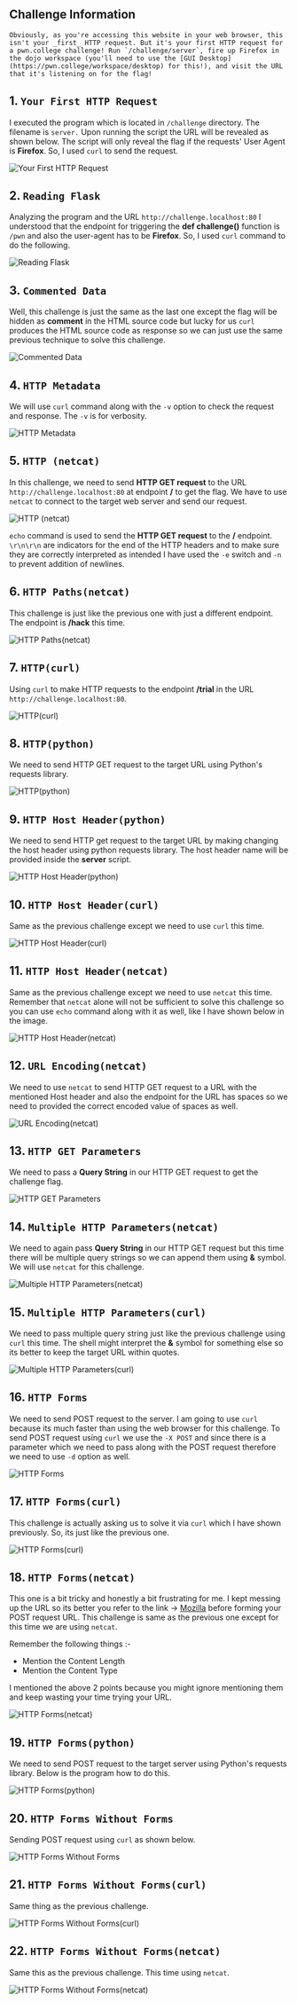 
## Challenge Information

```
Obviously, as you're accessing this website in your web browser, this isn't your _first_ HTTP request. But it's your first HTTP request for a pwn.college challenge! Run `/challenge/server`, fire up Firefox in the dojo workspace (you'll need to use the [GUI Desktop](https://pwn.college/workspace/desktop) for this!), and visit the URL that it's listening on for the flag!
```


## 1. `Your First HTTP Request`

I executed the program which is located in `/challenge` directory. The filename is `server.` Upon running the script the URL will be revealed as shown below.
The script will only reveal the flag if the requests' User Agent is **Firefox**. So, I used `curl` to send the request.

![Your First HTTP Request](./Images/Img1.png)


## 2. `Reading Flask`

Analyzing the program and the URL `http://challenge.localhost:80` I understood that the endpoint for triggering the **def challenge()** function is `/pwn` and also the user-agent has to be **Firefox**. So, I used `curl` command to do the following.

![Reading Flask](./Images/Img2.png)


## 3. `Commented Data`

Well, this challenge is just the same as the last one except the flag will be hidden as **comment** in the HTML source code but lucky for us `curl` produces the HTML source code as response so we can just use the same previous technique to solve this challenge.

![Commented Data](./Images/Img3.png)


## 4. `HTTP Metadata`

We will use `curl` command along with the `-v` option to check the request and response. The `-v` is for verbosity.

![HTTP Metadata](./Images/Img4.png)


## 5. `HTTP (netcat)`

In this challenge, we need to send **HTTP GET request** to the URL `http://challenge.localhost:80` at endpoint **/** to get the flag. We have to use `netcat` to connect to the target web server and send our request.

![HTTP (netcat)](./Images/Img5.png)

`echo` command is used to send the **HTTP GET request** to the **/** endpoint. `\r\n\r\n` are indicators for the end of the HTTP headers and to make sure they are correctly interpreted as intended I have used the `-e` switch and `-n` to prevent addition of newlines.


## 6. `HTTP Paths(netcat)`

This challenge is just like the previous one with just a different endpoint. The endpoint is **/hack** this time.

![HTTP Paths(netcat)](./Images/Img6.png)


## 7. `HTTP(curl)`

Using `curl` to make HTTP requests to the endpoint **/trial** in the URL `http://challenge.localhost:80`.

![HTTP(curl)](./Images/Img7.png)


## 8. `HTTP(python)`

We need to send HTTP GET request to the target URL using Python's requests library.

![HTTP(python)](./Images/Img8.png)


## 9. `HTTP Host Header(python)`

We need to send HTTP get request to the target URL by making changing the host header using python requests library. The host header name will be provided inside the **server** script.

![HTTP Host Header(python)](./Images/Img9.png)


## 10. `HTTP Host Header(curl)`

Same as the previous challenge except we need to use `curl` this time.

![HTTP Host Header(curl)](./Images/Img10.png)


## 11. `HTTP Host Header(netcat)`

Same as the previous challenge except we need to use `netcat` this time. Remember that `netcat` alone will not be sufficient to solve this challenge so you can use `echo` command along with it as well, like I have shown below in the image.

![HTTP Host Header(netcat)](./Images/Img11.png)


## 12. `URL Encoding(netcat)`

We need to use `netcat` to send HTTP GET request to a URL with the mentioned Host header and also the endpoint for the URL has spaces so we need to provided the correct encoded value of spaces as well.

![URL Encoding(netcat)](./Images/Img11.png)


## 13. `HTTP GET Parameters`

We need to pass a **Query String** in our HTTP GET request to get the challenge flag.

![HTTP GET Parameters](./Images/Img13.png)


## 14. `Multiple HTTP Parameters(netcat)`

We need to again pass **Query String** in our HTTP GET request but this time there will be multiple query strings so we can append them using **&** symbol. We will use `netcat` for this challenge.

![Multiple HTTP Parameters(netcat)](./Images/Img14.png)


## 15. `Multiple HTTP Parameters(curl)`

We need to pass multiple query string just like the previous challenge using `curl` this time. The shell might interpret the **&** symbol for something else so its better to keep the target URL within quotes.

![Multiple HTTP Parameters(curl)](./Images/Img15.png)


## 16. `HTTP Forms`

We need to send POST request to the server. I am going to use `curl` because its much faster than using the web browser for this challenge. To send POST request using `curl` we use the `-X POST` and since there is a parameter which we need to pass along with the POST request therefore we need to use `-d` option as well.

![HTTP Forms](./Images/Img16.png)


## 17. `HTTP Forms(curl)`

This challenge is actually asking us to solve it via `curl` which I have shown previously. So, its just like the previous one.

![HTTP Forms(curl)](./Images/Img17.png)


## 18. `HTTP Forms(netcat)`

This one is a bit tricky and honestly a bit frustrating for me. I kept messing up the URL so its better you refer to the link -> [Mozilla](https://developer.mozilla.org/en-US/docs/Web/HTTP/Methods/POST) before forming your POST request URL. This challenge is same as the previous one except for this time we are using `netcat`.

Remember the following things :-
- Mention the Content Length
- Mention the Content Type

I mentioned the above 2 points because you might ignore mentioning them and keep wasting your time trying your URL.

![HTTP Forms(netcat)](./Images/Img18.png)


## 19. `HTTP Forms(python)`

We need to send POST request to the target server using Python's requests library. Below is the program how to do this.

![HTTP Forms(python)](./Images/Img19.png)


## 20. `HTTP Forms Without Forms`

Sending POST request using `curl` as shown below.

![HTTP Forms Without Forms](./Images/Img20.png)


## 21. `HTTP Forms Without Forms(curl)`

Same thing as the previous challenge.

![HTTP Forms Without Forms(curl)](./Images/Img21.png)


## 22. `HTTP Forms Without Forms(netcat)`

Same this as the previous challenge. This time using `netcat`.

![HTTP Forms Without Forms(netcat)](./Images/Img22.png)

